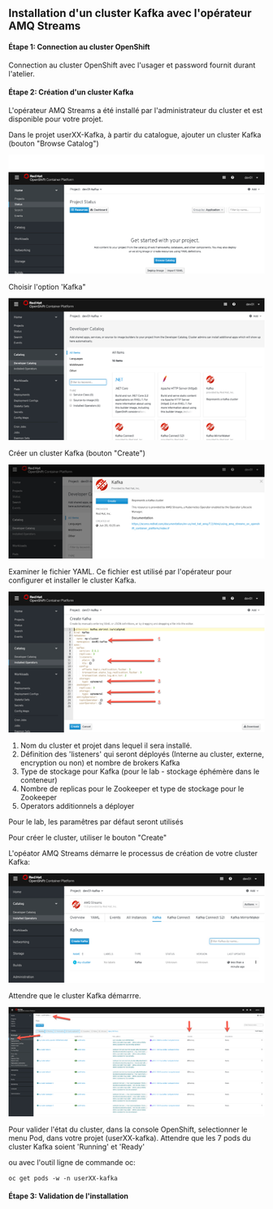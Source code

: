 ## Installation d'un cluster Kafka avec l'opérateur AMQ Streams

#### Étape 1:  Connection au cluster OpenShift

Connection au cluster OpenShift avec l'usager et password fournit durant l'atelier.


#### Étape 2:  Création d'un cluster Kafka

L'opérateur AMQ Streams a été installé par l'administrateur du cluster et est disponible pour votre projet.

Dans le projet userXX-Kafka, à partir du catalogue, ajouter un cluster Kafka (bouton "Browse Catalog")

![Catalog](images/lab1-install-01.png)

Choisir l'option 'Kafka"

![Catalog](images/lab1-install-02.png)

Créer un cluster Kafka (bouton "Create")

![Catalog](images/lab1-install-03.png)

Examiner le fichier YAML. Ce fichier est utilisé par l'opérateur pour configurer et installer le cluster Kafka.

![Catalog](images/lab1-install-04.png)

1)  Nom du cluster et projet dans lequel il sera installé.
2)  Définition des 'listeners' qui seront déployés (Interne au cluster, externe, encryption ou non) et nombre de brokers Kafka
3)  Type de stockage pour Kafka (pour le lab - stockage éphémère dans le conteneur)
4)  Nombre de replicas pour le Zookeeper et type de stockage pour le Zookeeper 
5)  Operators additionnels a déployer

Pour le lab, les paramêtres par défaut seront utilisés

Pour créer le cluster, utiliser le bouton "Create"

L'opéator AMQ Streams démarre le processus de création de votre cluster Kafka:

![Catalog](images/lab1-install-05.png)

Attendre que le cluster Kafka démarrre.   

![Catalog](images/lab1-install-06.png)

Pour valider l'état du cluster, dans la console OpenShift, selectionner le menu Pod, dans votre projet (userXX-kafka). 
Attendre que les 7 pods du cluster Kafka soient 'Running' et 'Ready'

ou avec l'outil ligne de commande oc:
```
oc get pods -w -n userXX-kafka
```

#### Étape 3:  Validation de l'installation